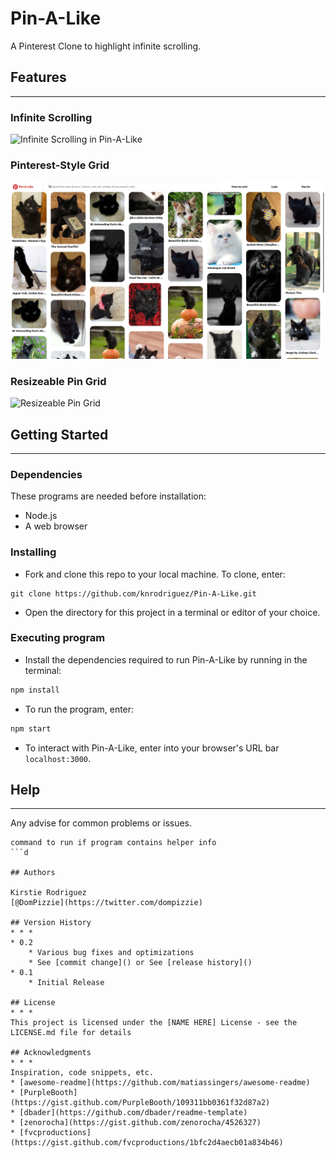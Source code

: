 # Pin-A-Like
A Pinterest Clone to highlight infinite scrolling.

## Features
* * *
### Infinite Scrolling 

![Infinite Scrolling in Pin-A-Like](/public/assets/readme-assets/infinite-scroll.gif)

### Pinterest-Style Grid
![Grid Layout](/public/assets/readme-assets/grid-layout.png)

### Resizeable Pin Grid
![Resizeable Pin Grid](/public/assets/readme-assets/resizeable-pin-grid.png)

## Getting Started
* * *
### Dependencies
These programs are needed before installation: 
* Node.js
* A web browser

### Installing

* Fork and clone this repo to your local machine. To clone, enter:
```
git clone https://github.com/knrodriguez/Pin-A-Like.git
```
* Open the directory for this project in a terminal or editor of your choice.

### Executing program

* Install the dependencies required to run Pin-A-Like by running in the terminal:
```bash
npm install
```
* To run the program, enter:
```bash
npm start
```
* To interact with Pin-A-Like, enter into your browser's URL bar `localhost:3000`.

## Help
* * *
Any advise for common problems or issues.
```
command to run if program contains helper info
```d

## Authors

Kirstie Rodriguez 
[@DomPizzie](https://twitter.com/dompizzie)

## Version History
* * *
* 0.2
    * Various bug fixes and optimizations
    * See [commit change]() or See [release history]()
* 0.1
    * Initial Release

## License
* * *
This project is licensed under the [NAME HERE] License - see the LICENSE.md file for details

## Acknowledgments
* * *
Inspiration, code snippets, etc.
* [awesome-readme](https://github.com/matiassingers/awesome-readme)
* [PurpleBooth](https://gist.github.com/PurpleBooth/109311bb0361f32d87a2)
* [dbader](https://github.com/dbader/readme-template)
* [zenorocha](https://gist.github.com/zenorocha/4526327)
* [fvcproductions](https://gist.github.com/fvcproductions/1bfc2d4aecb01a834b46)